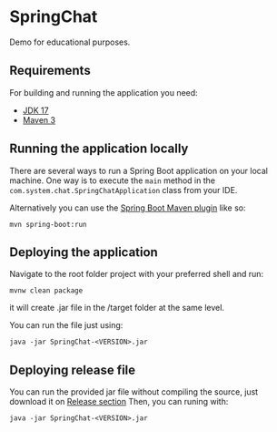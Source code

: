 # SpringChat
Demo for educational purposes.


## Requirements

For building and running the application you need:

- [JDK 17](https://adoptium.net/temurin/releases/?version=17)
- [Maven 3](https://maven.apache.org/download.cgi)

## Running the application locally

There are several ways to run a Spring Boot application on your local machine. One way is to execute the `main` method in the `com.system.chat.SpringChatApplication` class from your IDE.

Alternatively you can use the [Spring Boot Maven plugin](https://docs.spring.io/spring-boot/docs/current/reference/html/build-tool-plugins-maven-plugin.html) like so:

```shell
mvn spring-boot:run
```
## Deploying the application

Navigate to the root folder project with your preferred shell and run:

```shell
mvnw clean package
```
it will create .jar file in the /target folder at the same level.

You can run the file just using:

```shell
java -jar SpringChat-<VERSION>.jar
```

## Deploying release file

You can run the provided jar file without compiling the source, just download it on [Release section](https://github.com/Alelizzt/SpringChat/releases/)
Then, you can runing with:
```shell
java -jar SpringChat-<VERSION>.jar
```

